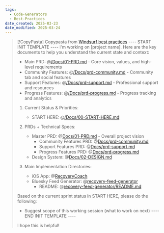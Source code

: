 ```yaml
---
tags:
  - Code-Generators
  - Best-Practices
date_created: 2025-03-23
date_modified: 2025-03-24
---
```


> [!CopyPasta] Copypasta from [Windsurf best practices](https://www.reddit.com/r/Codeium/comments/1h2psgy/windsurf_best_practices/) 
> ---- START INIT TEMPLATE ----
> I'm working on [project name]. Here are the key documents to help you understand the current state and context:
> 
> - Main PRD: @[/Docs/01-PRD.md](
> /Docs/01-PRD.md
> ) - Core vision, values, and high-level requirements
> - Community Features: @[/Docs/prd-community.md](
> /Docs/prd-community.md
> ) - Community tab and social features
> - Support Features: @[/Docs/prd-support.md](
> /Docs/prd-support.md
> ) - Professional support and resources
> - Progress Features: @[/Docs/prd-progress.md](
> /Docs/prd-progress.md
> ) - Progress tracking and analytics
> 
> 1. Current Status & Priorities:
>    - START HERE: @[/Docs/00-START-HERE.md](
> /Docs/00-START-HERE.md
> )
> 
> 1. PRDs + Technical Specs:
>    - Master PRD: @[Docs/01-PRD.md](
> /Docs/01-PRD.md
> ) - Overall project vision
>       - Community Features PRD: @[Docs/prd-community.md](
> /Docs/prd-community.md
> )
>       - Support Features PRD: @[Docs/prd-support.md](
> /Docs/prd-support.md
> )
>       - Progress Features PRD: @[Docs/prd-progress.md](
> /Docs/prd-progress.md
> )
>    - Design System: @[Docs/02-DESIGN.md](
> /Docs/02-DESIGN.md
> )
> 
> 2. Main Implementation Directories:
>    - iOS App: @[RecoveryCoach](
> /RecoveryCoach
> )
>    - Bluesky Feed Generator: @[recovery-feed-generator](
> /recovery-feed-generator
> )
>       - README: @[recovery-feed-generator/README.md](
> /recovery-feed-generator/README.md
> )
> 
> Based on the current sprint status in START HERE, please do the following:
> 
> - Suggest scope of this working session (what to work on next)
> ---- END INIT TEMPLATE ----
> 
> I hope this is helpful!